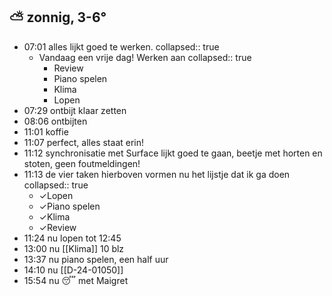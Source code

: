 ##  ⛅ zonnig, 3-6°
- 07:01 alles lijkt goed te werken.
  collapsed:: true
	- Vandaag een vrije dag! Werken aan
	  collapsed:: true
		- Review
		- Piano spelen
		- Klima
		- Lopen
- 07:29 ontbijt klaar zetten
- 08:06 ontbijten
- 11:01 koffie
- 11:07 perfect, alles staat erin!
- 11:12 synchronisatie met Surface lijkt goed te gaan, beetje met horten en stoten, geen foutmeldingen!
- 11:13 de vier taken hierboven vormen nu het lijstje dat ik ga doen
  collapsed:: true
	- ✓Lopen
	- ✓Piano spelen
	- ✓Klima
	- ✓Review
- 11:24 nu lopen tot 12:45
- 13:00 nu [[Klima]] 10 blz
- 13:37 nu piano spelen, een half uur
- 14:10 nu [[D-24-01050]]
- 15:54 nu 😴 met Maigret